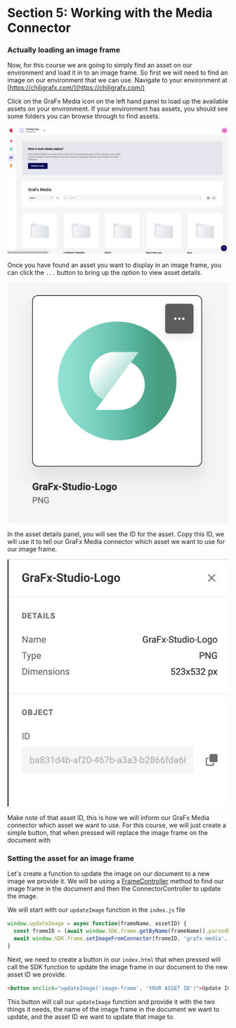 # Section 5: Working with the Media Connector

### Actually loading an image frame

Now, for this course we are going to simply find an asset on our environment and load it in to an image frame. So first we will need to find an image on our environment that we can use. Navigate to your environment at [https://chiligrafx.com/](https://chiligrafx.com/)

Click on the GraFx Media icon on the left hand panel to load up the available assets on your environment. If your environment has assets, you should see some folders you can browse through to find assets.

![grafx media browser webpage](grafx-media.png)

Once you have found an asset you want to display in an image frame, you can click the `...` button to bring up the option to view asset details.

![grafx media asset icon](media-asset.png)

In the asset details panel, you will see the ID for the asset. Copy this ID, we will use it to tell our GraFx Media connector which asset we want to use for our image frame.

![grafx asset info panel](media-info.png)

Make note of that asset ID, this is how we will inform our GraFx Media connector which asset we want to use. For this course, we will just create a simple button, that when pressed will replace the image frame on the document with


### Setting the asset for an image frame
Let's create a function to update the image on our document to a new image we provide it. We will be using a [FrameController]() method to find our image frame in the document and then the ConnectorController to update the image.

We will start with our `updateImage` function in the `index.js` file

```javascript
window.updateImage = async function(frameName, assetID) {
  const frameID = (await window.SDK.frame.getByName(frameName)).parsedData.id
  await window.SDK.frame.setImageFromConnector(frameID, 'grafx-media', assetID);
}
```

Next, we need to create a button in our `index.html` that when pressed will call the SDK function to update the image frame in our document to the new asset ID we provide.

```html
<button onclick="updateImage('image-frame', 'YOUR ASSET ID')">Update Image</button>
```

This button will call our `updateImage` function and provide it with the two things it needs, the name of the image frame in the document we want to update, and the asset ID we want to update that image to.
